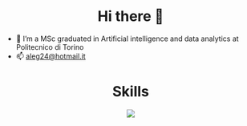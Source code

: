 
<div align="center">
  <h1>Hi there 👋</h1>
</div>

 - 🌱 I’m a MSc graduated in Artificial intelligence and data analytics at Politecnico di Torino
 - 📫 aleg24@hotmail.it

<div align="center">
  <h1>Skills</h1>
</div>

<p align="center">
  <a href="https://skillicons.dev">
    <img src="https://skillicons.dev/icons?i=git,java,rust,c,js,nodejs,react,bootstrap,postgres,mongodb,pytorch,py,sqlite,threejs,kotlin,postman,vscode,idea,eclipse,figma,latex " />
  </a>
</p>



<!--
<div align="center">
  <h1>Stats</h1>
</div>

<p>&nbsp;<img align="center" src="https://github-readme-stats.vercel.app/api?username=Alegelx24&show_icons=true&theme=dracula&locale=en" alt="Alegelx24" /></p>


[![Top Langs](https://github-readme-stats.vercel.app/api/top-langs/?username=alegelx24&layout=compact&theme=radical)](https://github.com/alegelx24/github-readme-stats)



 
<!--
**Alegelx24/alegelx24** is a ✨ _special_ ✨ repository because its `README.md` (this file) appears on your GitHub profile.

Here are some ideas to get you started:

- 🔭 I’m currently working on ...
- 🌱 I’m currently learning ...
- 👯 I’m looking to collaborate on ...
- 🤔 I’m looking for help with ...
- 💬 Ask me about ...
- 📫 How to reach me: aleg24@hotmail.it
- 😄 Pronouns: ...
- ⚡ Fun fact: ...
-->
